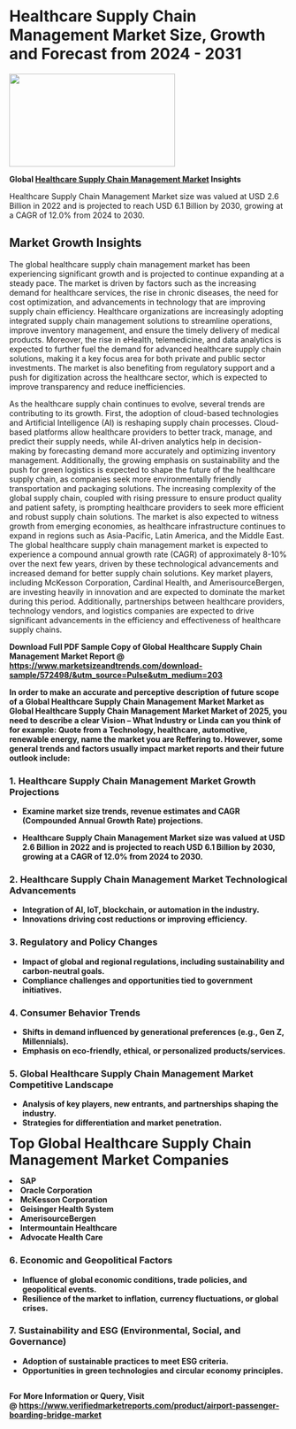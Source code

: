 <H1>Healthcare Supply Chain Management Market Size, Growth and Forecast from 2024 - 2031</H1><img class="aligncenter size-medium wp-image-584254" src="https://thirdeyenews.in/wp-content/uploads/2024/09/Global-Market-Research-300x168.jpeg" alt="" width="300" height="168" /><p><strong>Global&nbsp;<a href="https://www.marketsizeandtrends.com/download-sample/572498/&amp;utm_source=Pulse&amp;utm_medium=203">Healthcare Supply Chain Management Market</a> Insights</strong></p><p>Healthcare Supply Chain Management Market size was valued at USD 2.6 Billion in 2022 and is projected to reach USD 6.1 Billion by 2030, growing at a CAGR of 12.0% from 2024 to 2030.</p><p><h2>Market Growth Insights</h2> <p>The global healthcare supply chain management market has been experiencing significant growth and is projected to continue expanding at a steady pace. The market is driven by factors such as the increasing demand for healthcare services, the rise in chronic diseases, the need for cost optimization, and advancements in technology that are improving supply chain efficiency. Healthcare organizations are increasingly adopting integrated supply chain management solutions to streamline operations, improve inventory management, and ensure the timely delivery of medical products. Moreover, the rise in eHealth, telemedicine, and data analytics is expected to further fuel the demand for advanced healthcare supply chain solutions, making it a key focus area for both private and public sector investments. The market is also benefiting from regulatory support and a push for digitization across the healthcare sector, which is expected to improve transparency and reduce inefficiencies.</p> <p><strong></strong></p> <p>As the healthcare supply chain continues to evolve, several trends are contributing to its growth. First, the adoption of cloud-based technologies and Artificial Intelligence (AI) is reshaping supply chain processes. Cloud-based platforms allow healthcare providers to better track, manage, and predict their supply needs, while AI-driven analytics help in decision-making by forecasting demand more accurately and optimizing inventory management. Additionally, the growing emphasis on sustainability and the push for green logistics is expected to shape the future of the healthcare supply chain, as companies seek more environmentally friendly transportation and packaging solutions. The increasing complexity of the global supply chain, coupled with rising pressure to ensure product quality and patient safety, is prompting healthcare providers to seek more efficient and robust supply chain solutions. The market is also expected to witness growth from emerging economies, as healthcare infrastructure continues to expand in regions such as Asia-Pacific, Latin America, and the Middle East. The global healthcare supply chain management market is expected to experience a compound annual growth rate (CAGR) of approximately 8-10% over the next few years, driven by these technological advancements and increased demand for better supply chain solutions. Key market players, including McKesson Corporation, Cardinal Health, and AmerisourceBergen, are investing heavily in innovation and are expected to dominate the market during this period. Additionally, partnerships between healthcare providers, technology vendors, and logistics companies are expected to drive significant advancements in the efficiency and effectiveness of healthcare supply chains.</p> <p><strong></p><p><span class=""><strong>Download Full PDF Sample Copy of Global Healthcare Supply Chain Management Market Report</strong> @ <a href="https://www.marketsizeandtrends.com/download-sample/572498/&amp;utm_source=Pulse&amp;utm_medium=203" target="_blank">https://www.marketsizeandtrends.com/download-sample/572498/&amp;utm_source=Pulse&amp;utm_medium=203</a></span></p><p>In order to make an accurate and perceptive description of future scope of a Global&nbsp;Healthcare Supply Chain Management Market Market as Global&nbsp;Healthcare Supply Chain Management Market Market of 2025, you need to describe a clear Vision &ndash; What Industry or Linda can you think of for example: Quote from a Technology, healthcare, automotive, renewable energy, name the market you are Reffering to. However, some general trends and factors usually impact market reports and their future outlook include:</p><h3>1.&nbsp;<strong>Healthcare Supply Chain Management Market Growth Projections</strong></h3><ul><li>Examine market size trends, revenue estimates and CAGR (Compounded Annual Growth Rate) projections.</li><li><p>Healthcare Supply Chain Management Market size was valued at USD 2.6 Billion in 2022 and is projected to reach USD 6.1 Billion by 2030, growing at a CAGR of 12.0% from 2024 to 2030.</p></li></ul><h3>2.&nbsp;<strong>Healthcare Supply Chain Management Market Technological Advancements</strong></h3><ul><li>Integration of AI, IoT, blockchain, or automation in the industry.</li><li>Innovations driving cost reductions or improving efficiency.</li></ul><h3>3.&nbsp;<strong>Regulatory and Policy Changes</strong></h3><ul><li>Impact of global and regional regulations, including sustainability and carbon-neutral goals.</li><li>Compliance challenges and opportunities tied to government initiatives.</li></ul><h3>4.&nbsp;<strong>Consumer Behavior Trends</strong></h3><ul><li>Shifts in demand influenced by generational preferences (e.g., Gen Z, Millennials).</li><li>Emphasis on eco-friendly, ethical, or personalized products/services.</li></ul><h3>5.&nbsp;<strong>Global Healthcare Supply Chain Management Market Competitive Landscape</strong></h3><ul><li>Analysis of key players, new entrants, and partnerships shaping the industry.</li><li>Strategies for differentiation and market penetration.</li></ul><p data-pm-slice="1 1 []"><span style="color: inherit; font-family: inherit; font-size: 25px;">Top Global Healthcare Supply Chain Management Market Companies</span></p><div class="" data-test-id=""><p><li>SAP</li><li> Oracle Corporation</li><li> McKesson Corporation</li><li> Geisinger Health System</li><li> AmerisourceBergen</li><li> Intermountain Healthcare</li><li> Advocate Health Care</li></p></div><h3>6.&nbsp;<strong>Economic and Geopolitical Factors</strong></h3><ul><li>Influence of global economic conditions, trade policies, and geopolitical events.</li><li>Resilience of the market to inflation, currency fluctuations, or global crises.</li></ul><h3>7.&nbsp;<strong>Sustainability and ESG (Environmental, Social, and Governance)</strong></h3><ul><li>Adoption of sustainable practices to meet ESG criteria.</li><li>Opportunities in green technologies and circular economy principles.</li></ul><h2><strong style="font-size: 14px;">For More Information or Query, Visit @&nbsp;</strong><a style="background-color: #ffffff; font-size: 14px;" href="https://www.marketsizeandtrends.com/report/healthcare-supply-chain-management-market/" target="_blank">https://www.verifiedmarketreports.com/product/airport-passenger-boarding-bridge-market</a></h2>
